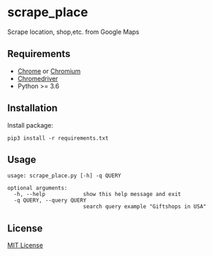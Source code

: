 # scrape_place
Scrape location, shop,etc. from Google Maps

## Requirements
- [Chrome](https://www.google.com/intl/en_us/chrome/) or [Chromium](https://www.chromium.org/getting-involved/download-chromium)
- [Chromedriver](https://chromedriver.chromium.org/)
- Python >= 3.6

## Installation
Install package:
```shell
pip3 install -r requirements.txt
```
## Usage
```
usage: scrape_place.py [-h] -q QUERY

optional arguments:
  -h, --help            show this help message and exit
  -q QUERY, --query QUERY
                        search query example "Giftshops in USA"
```

## License
[MIT License](http://en.wikipedia.org/wiki/MIT_License)
